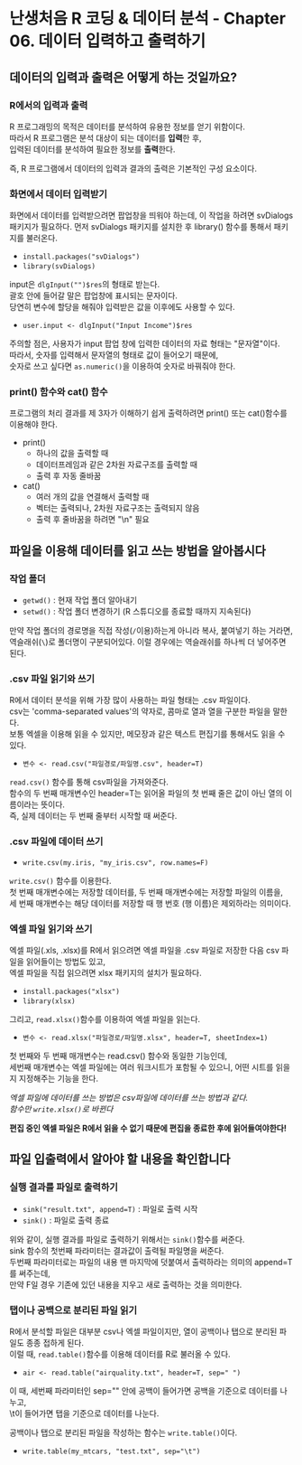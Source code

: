 # 난생처음 R 코딩 & 데이터 분석 - Chapter 06. 데이터 입력하고 출력하기 

## 데이터의 입력과 출력은 어떻게 하는 것일까요?

### R에서의 입력과 출력 

R 프로그래밍의 목적은 데이터를 분석하여 유용한 정보를 얻기 위함이다.  
따라서 R 프로그램은 분석 대상이 되는 데이터를 **입력**한 후,   
입력된 데이터를 분석하여 필요한 정보를 **출력**한다.  

즉, R 프로그램에서 데이터의 입력과 결과의 출력은 기본적인 구성 요소이다.  

### 화면에서 데이터 입력받기  

화면에서 데이터를 입력받으려면 팝업창을 띄워야 하는데, 이 작업을 하려면 svDialogs 패키지가 필요하다. 먼저 svDialogs 패키지를 설치한 후 library() 함수를 통해서 패키지를 불러온다.  

- `install.packages("svDialogs")`
- `library(svDialogs)`

input은 `dlgInput("")$res`의 형태로 받는다.  
괄호 안에 들어갈 말은 팝업창에 표시되는 문자이다.  
당연히 변수에 할당을 해줘야 입력받은 값을 이후에도 사용할 수 있다.  
- `user.input <- dlgInput("Input Income")$res`

주의할 점은, 사용자가 input 팝업 창에 입력한 데이터의 자료 형태는 "문자열"이다.  
따라서, 숫자를 입력해서 문자열의 형태로 값이 들어오기 때문에,  
숫자로 쓰고 싶다면 `as.numeric()`을 이용하여 숫자로 바꿔줘야 한다.  

### print() 함수와 cat() 함수

프로그램의 처리 결과를 제 3자가 이해하기 쉽게 출력하려면 print() 또는 cat()함수를 이용해야 한다.  

- print() 
    - 하나의 값을 출력할 때 
    - 데이터프레임과 같은 2차원 자료구조를 출력할 때
    - 출력 후 자동 줄바꿈
- cat()
    - 여러 개의 값을 연결해서 출력할 때 
    - 벡터는 출력되나, 2차원 자료구조는 출력되지 않음
    - 출력 후 줄바꿈을 하려면 "\n" 필요

## 파일을 이용해 데이터를 읽고 쓰는 방법을 알아봅시다

### 작업 폴더 

- `getwd()` : 현재 작업 폴더 알아내기
- `setwd()` : 작업 폴더 변경하기 (R 스튜디오를 종료할 때까지 지속된다)

만약 작업 폴더의 경로명을 직접 작성(`/`이용)하는게 아니라 복사, 붙여넣기 하는 거라면,  
역슬래쉬(`\`)로 폴더명이 구분되어있다. 이럴 경우에는 역슬래쉬를 하나씩 더 넣어주면 된다.  

### .csv 파일 읽기와 쓰기

R에서 데이터 분석을 위해 가장 많이 사용하는 파일 형태는 .csv 파일이다.  
csv는 'comma-separated values'의 약자로, 콤마로 열과 열을 구분한 파일을 말한다.  
보통 엑셀을 이용해 읽을 수 있지만, 메모장과 같은 텍스트 편집기를 통해서도 읽을 수 있다.  

- `변수 <- read.csv("파일경로/파일명.csv", header=T)`

`read.csv()` 함수를 통해 csv파일을 가져와준다.  
함수의 두 번째 매개변수인 header=T는 읽어올 파일의 첫 번째 줄은 값이 아닌 열의 이름이라는 뜻이다.  
즉, 실제 데이터는 두 번째 줄부터 시작할 때 써준다.  

### .csv 파일에 데이터 쓰기

- `write.csv(my.iris, "my_iris.csv", row.names=F)`

`write.csv()` 함수를 이용한다.  
첫 번째 매개변수에는 저장할 데이터를, 두 번째 매개변수에는 저장할 파일의 이름을,   
세 번째 매개변수는 해당 데이터를 저장할 때 행 번호 (행 이름)은 제외하라는 의미이다.  

### 엑셀 파일 읽기와 쓰기

엑셀 파일(.xls, .xlsx)를 R에서 읽으려면 엑셀 파일을 .csv 파일로 저장한 다음 csv 파일을 읽어들이는 방법도 있고,  
엑셀 파일을 직접 읽으려면 xlsx 패키지의 설치가 필요하다.  

- `install.packages("xlsx")`
- `library(xlsx)`

그리고, `read.xlsx()`함수를 이용하여 엑셀 파일을 읽는다.  

- `변수 <- read.xlsx("파일경로/파일명.xlsx", header=T, sheetIndex=1)`

첫 번째와 두 번째 매개변수는 read.csv() 함수와 동일한 기능인데,  
세번째 매개변수는 엑셀 파일에는 여러 워크시트가 포함될 수 있으니, 어떤 시트를 읽을지 지정해주는 기능을 한다.  

*엑셀 파일에 데이터를 쓰는 방법은 csv파일에 데이터를 쓰는 방법과 같다.*  
*함수만 `write.xlsx()`로 바뀐다*

**편집 중인 엑셀 파일은 R에서 읽을 수 없기 때문에 편집을 종료한 후에 읽어들여야한다!**

## 파일 입출력에서 알아야 할 내용을 확인합니다

### 실행 결과를 파일로 출력하기 

- `sink("result.txt", append=T)` : 파일로 출력 시작
- `sink()` : 파일로 출력 종료

위와 같이, 실행 결과를 파일로 출력하기 위해서는 `sink()`함수를 써준다.  
sink 함수의 첫번째 파라미터는 결과값이 출력될 파일명을 써준다.  
두번째 파라미터로는 파일의 내용 맨 마지막에 덧붙여서 출력하라는 의미의 append=T 를 써주는데,   
만약 F일 경우 기존에 있던 내용을 지우고 새로 출력하는 것을 의미한다. 

### 탭이나 공백으로 분리된 파일 읽기

R에서 분석할 파일은 대부분 csv나 엑셀 파일이지만, 열이 공백이나 탭으로 분리된 파일도 종종 접하게 된다.  
이럴 때, `read.table()`함수를 이용해 데이터를 R로 불러올 수 있다.  

- `air <- read.table("airquality.txt", header=T, sep=" ")`

이 때, 세번째 파라미터인 sep="" 안에 공백이 들어가면 공백을 기준으로 데이터를 나누고,  
\t이 들어가면 탭을 기준으로 데이터를 나눈다.  

공백이나 탭으로 분리된 파일을 작성하는 함수는 `write.table()`이다.  

- `write.table(my_mtcars, "test.txt", sep="\t")`

